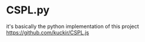 # CSPL.py
it's basically the python implementation of this project https://github.com/kuckir/CSPL.js